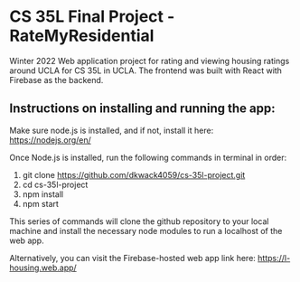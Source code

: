 # CS 35L Final Project - RateMyResidential
Winter 2022 Web application project for rating and viewing housing ratings around UCLA for CS 35L in UCLA.
The frontend was built with React with Firebase as the backend.

## Instructions on installing and running the app:

Make sure node.js is installed, and if not, install it here:
https://nodejs.org/en/

Once Node.js is installed, run the following commands in terminal in order:
1) git clone https://github.com/dkwack4059/cs-35l-project.git
2) cd cs-35l-project
3) npm install
4) npm start

This series of commands will clone the github repository to your local machine
and install the necessary node modules to run a localhost of the web app. 

Alternatively, you can visit the Firebase-hosted web app link here:
https://l-housing.web.app/